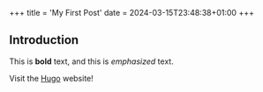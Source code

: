 +++
title = 'My First Post'
date = 2024-03-15T23:48:38+01:00
+++
## Introduction

This is **bold** text, and this is *emphasized* text.

Visit the [Hugo](https://gohugo.io) website!
